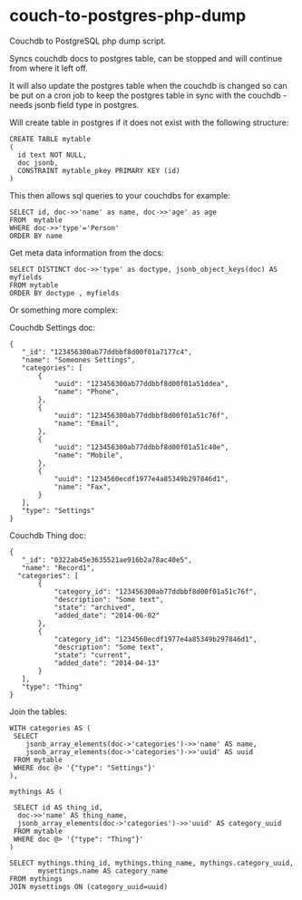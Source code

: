 couch-to-postgres-php-dump
==========================

Couchdb to PostgreSQL php dump script.

Syncs couchdb docs to postgres table, can be stopped and will continue from where it left off.

It will also update the postgres table when the couchdb is changed so can be put on a cron job to keep the postgres table in sync with the couchdb - needs jsonb field type in postgres.

Will create table in postgres if it does not exist with the following structure:

    CREATE TABLE mytable
    (
      id text NOT NULL,
      doc jsonb,
      CONSTRAINT mytable_pkey PRIMARY KEY (id)
    )

This then allows sql queries to your couchdbs for example:

    SELECT id, doc->>'name' as name, doc->>'age' as age
    FROM  mytable
    WHERE doc->>'type'='Person'
    ORDER BY name


Get meta data information from the docs:

    SELECT DISTINCT doc->>'type' as doctype, jsonb_object_keys(doc) AS myfields
    FROM mytable
    ORDER BY doctype , myfields


Or something more complex:

Couchdb Settings doc:

    {
       "_id": "123456300ab77ddbbf8d00f01a7177c4",
       "name": "Someones Settings",
       "categories": [
           {
               "uuid": "123456300ab77ddbbf8d00f01a51ddea",
               "name": "Phone",
           },
           {
               "uuid": "123456300ab77ddbbf8d00f01a51c76f",
               "name": "Email",
           },
           {
               "uuid": "123456300ab77ddbbf8d00f01a51c40e",
               "name": "Mobile",
           },
           {
               "uuid": "1234560ecdf1977e4a85349b297846d1",
               "name": "Fax",
           }
       ],
       "type": "Settings"
    }

Couchdb Thing doc:

    {
       "_id": "0322ab45e3635521ae916b2a78ac40e5",
       "name": "Record1",
      "categories": [
           {
               "category_id": "123456300ab77ddbbf8d00f01a51c76f",
               "description": "Some text",               
               "state": "archived",
               "added_date": "2014-06-02"
           }, 
           {
               "category_id": "1234560ecdf1977e4a85349b297846d1",
               "description": "Some text",
               "state": "current",
               "added_date": "2014-04-13"
           }
       ],
       "type": "Thing"
    }   


Join the tables:


    WITH categories AS (
     SELECT 
	    jsonb_array_elements(doc->'categories')->>'name' AS name,
	    jsonb_array_elements(doc->'categories')->>'uuid' AS uuid
   	 FROM mytable
     WHERE doc @> '{"type": "Settings"}'
    ),

    mythings AS (

     SELECT id AS thing_id,
      doc->>'name' AS thing_name,
      jsonb_array_elements(doc->'categories')->>'uuid' AS category_uuid
     FROM mytable
     WHERE doc @> '{"type": "Thing"}'
    )

    SELECT mythings.thing_id, mythings.thing_name, mythings.category_uuid, 
           mysettings.name AS category_name 
    FROM mythings
    JOIN mysettings ON (category_uuid=uuid)
 

